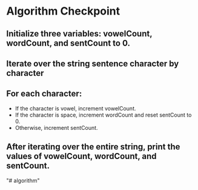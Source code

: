 # Algorithm Checkpoint

## Initialize three variables: vowelCount, wordCount, and sentCount to 0.

## Iterate over the string sentence character by character

## For each character:

- If the character is vowel, increment vowelCount.
- If the character is space, increment wordCount and reset sentCount to 0.
- Otherwise, increment sentCount.

## After iterating over the entire string, print the values of vowelCount, wordCount, and sentCount.
"# algorithm" 
